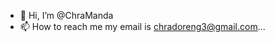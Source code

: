 - 👋 Hi, I’m @ChraManda
- 📫 How to reach me my email is chradoreng3@gmail.com...

<!---
ChraManda/ChraManda is a ✨ special ✨ repository because its `README.md` (this file) appears on your GitHub profile.
You can click the Preview link to take a look at your changes.
--->

